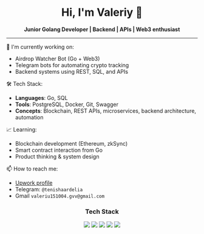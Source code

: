 <h1 align="center">Hi, I'm Valeriy 👋</h1>
<p align="center">
  <strong>Junior Golang Developer | Backend | APIs | Web3 enthusiast</strong>
</p>

---

🚀 I'm currently working on:
-  Airdrop Watcher Bot (Go + Web3)
-  Telegram bots for automating crypto tracking
-  Backend systems using REST, SQL, and APIs

🛠️ Tech Stack:
- **Languages**: Go, SQL
- **Tools**: PostgreSQL, Docker, Git, Swagger
- **Concepts**: Blockchain, REST APIs, microservices, backend architecture, automation

📈 Learning:
- Blockchain development (Ethereum, zkSync)
- Smart contract interaction from Go
- Product thinking & system design

📫 How to reach me:
- [Upwork profile](https://www.upwork.com/freelancers/~01771c35865177ae8e)
- Telegram: `@tenishaardelia`
- Gmail `valeriu151004.gvv@gmail.com`

<h3 align="center">Tech Stack</h3>
<p align="center">
  <img src="https://img.shields.io/badge/Go-00ADD8?style=for-the-badge&logo=go&logoColor=white" />
  <img src="https://img.shields.io/badge/PostgreSQL-316192?style=for-the-badge&logo=postgresql&logoColor=white" />
  <img src="https://img.shields.io/badge/Docker-0db7ed?style=for-the-badge&logo=docker&logoColor=white" />
  <img src="https://img.shields.io/badge/REST%20API-black?style=for-the-badge&logo=api&logoColor=white" />
  <img src="https://img.shields.io/badge/Telegram%20Bots-26A5E4?style=for-the-badge&logo=telegram&logoColor=white" />
</p>
